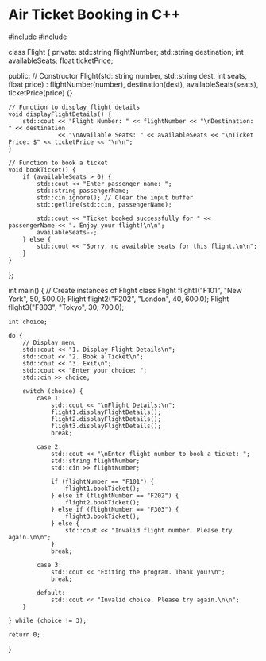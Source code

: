 # Air Ticket Booking in C++
#include <iostream>
#include <string>

class Flight {
private:
    std::string flightNumber;
    std::string destination;
    int availableSeats;
    float ticketPrice;

public:
    // Constructor
    Flight(std::string number, std::string dest, int seats, float price)
        : flightNumber(number), destination(dest), availableSeats(seats), ticketPrice(price) {}

    // Function to display flight details
    void displayFlightDetails() {
        std::cout << "Flight Number: " << flightNumber << "\nDestination: " << destination
                  << "\nAvailable Seats: " << availableSeats << "\nTicket Price: $" << ticketPrice << "\n\n";
    }

    // Function to book a ticket
    void bookTicket() {
        if (availableSeats > 0) {
            std::cout << "Enter passenger name: ";
            std::string passengerName;
            std::cin.ignore(); // Clear the input buffer
            std::getline(std::cin, passengerName);

            std::cout << "Ticket booked successfully for " << passengerName << ". Enjoy your flight!\n\n";
            availableSeats--;
        } else {
            std::cout << "Sorry, no available seats for this flight.\n\n";
        }
    }
};

int main() {
    // Create instances of Flight class
    Flight flight1("F101", "New York", 50, 500.0);
    Flight flight2("F202", "London", 40, 600.0);
    Flight flight3("F303", "Tokyo", 30, 700.0);

    int choice;

    do {
        // Display menu
        std::cout << "1. Display Flight Details\n";
        std::cout << "2. Book a Ticket\n";
        std::cout << "3. Exit\n";
        std::cout << "Enter your choice: ";
        std::cin >> choice;

        switch (choice) {
            case 1:
                std::cout << "\nFlight Details:\n";
                flight1.displayFlightDetails();
                flight2.displayFlightDetails();
                flight3.displayFlightDetails();
                break;

            case 2:
                std::cout << "\nEnter flight number to book a ticket: ";
                std::string flightNumber;
                std::cin >> flightNumber;

                if (flightNumber == "F101") {
                    flight1.bookTicket();
                } else if (flightNumber == "F202") {
                    flight2.bookTicket();
                } else if (flightNumber == "F303") {
                    flight3.bookTicket();
                } else {
                    std::cout << "Invalid flight number. Please try again.\n\n";
                }
                break;

            case 3:
                std::cout << "Exiting the program. Thank you!\n";
                break;

            default:
                std::cout << "Invalid choice. Please try again.\n\n";
        }

    } while (choice != 3);

    return 0;
}

